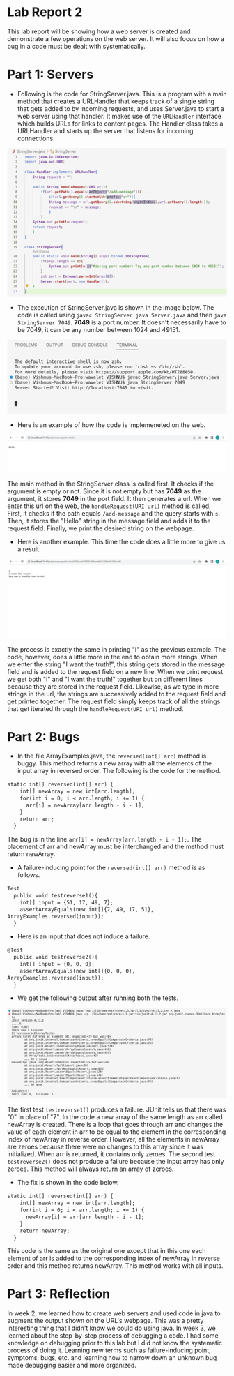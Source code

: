 # Lab Report 2

This lab report will be showing how a web server is created and demonstrate a few operations on the web server. It will also focus on how a bug in a code must be dealt with systematically. 

# Part 1: Servers
  * Following is the code for StringServer.java. This is a program with a main method that creates a URLHandler that keeps track of a single string that gets added to by incoming requests, and uses Server.java to start a web server using that handler. It makes use of the `URLHandler` interface which builds URLs for links to content pages. The Handler class takes a URLHandler and starts up the server that listens for incoming connections.

![Image](ss1_lab2.png)

  * The execution of StringServer.java is shown in the image below. The code is called using `javac StringServer.java Server.java` and then `java StringServer 7049`. **7049** is a port number. It doesn't necessarily have to be 7049, it can be any number between 1024 and 49151.

![Image](ss2_lab2.png)

  * Here is an example of how the code is implemeneted on the web.

![Image](ss4_lab2.png)

The main method in the StringServer class is called first. It checks if the argument is empty or not. Since it is not empty but has **7049** as the argument, it stores **7049** in the port field. It then generates a url.
When we enter this url on the web, the `handleRequest(URI url)` method is called. First, it checks if the path equals `/add-message` and the query starts with `s`. Then, it stores the "Hello" string in the message field and adds it to the request field. Finally, we print the desired string on the webpage. 

 * Here is another example. This time the code does a little more to give us a result.

![Image](ss3_lab2.png)

The process is exactly the same in printing "I" as the previous example. The code, however, does a little more in the end to obtain more strings. When we enter the string "I want the truth!", this string gets stored in the message field and is added to the request field on a new line. When we print request we get both "I" and "I want the truth!" together but on different lines because they are stored in the request field. Likewise, as we type in more strings in the url, the strings are successively added to the request field and get printed together. The request field simply keeps track of all the strings that get iterated through the `handleRequest(URI url)` method.


# Part 2: Bugs
 * In the file ArrayExamples.java, the `reversed(int[] arr)` method is buggy. This method returns a new array with all the elements of the input array in reversed order. The following is the code for the method.

```
static int[] reversed(int[] arr) {
    int[] newArray = new int[arr.length];
    for(int i = 0; i < arr.length; i += 1) {
      arr[i] = newArray[arr.length - i - 1];
    }
    return arr;
  }
```

The bug is in the line `arr[i] = newArray[arr.length - i - 1];`. The placement of arr and newArray must be interchanged and the method must return newArray. 

 * A failure-inducing point for the `reversed(int[] arr)` method is as follows.

```
Test 
  public void testreverse1(){
    int[] input = {51, 17, 49, 7};
    assertArrayEquals(new int[]{7, 49, 17, 51}, ArrayExamples.reversed(input));
  }
```

 * Here is an input that does not induce a failure.

```
@Test
  public void testreverse2(){
    int[] input = {0, 0, 0};
    assertArrayEquals(new int[]{0, 0, 0}, ArrayExamples.reversed(input));
  }
```

 * We get the following output after running both the tests.

![Image](ss5_lab2.png)

The first test `testreverse1()` produces a failure. JUnit tells us that there was "0" in place of "7". In the code a new array of the same length as arr called newArray is created. There is a loop that goes through arr and changes the value of each element in arr to be equal to the element in the corresponding index of newArray in reverse order. However, all the elements in newArray are zeroes because there were no changes to this array since it was initialized. When arr is returned, it contains only zeroes.
The second test `testreverse2()` does not produce a failure because the input array has only zeroes. This method will always return an array of zeroes.

 * The fix is shown in the code below.

```
static int[] reversed(int[] arr) {
    int[] newArray = new int[arr.length];
    for(int i = 0; i < arr.length; i += 1) {
      newArray[i] = arr[arr.length - i - 1];
    }
    return newArray;
  }
```

This code is the same as the original one except that in this one each element of arr is added to the corresponding index of newArray in reverse order and this method returns newArray. This method works with all inputs. 

# Part 3: Reflection
In week 2, we learned how to create web servers and used code in java to augment the output shown on the URL's webpage. This was a pretty interesting thing that I didn't know we could do using java. 
In week 3, we learned about the step-by-step process of debugging a code. I had some knowledge on debugging prior to this lab but I did not know the systematic process of doing it. Learning new terms such as failure-inducing point, symptoms, bugs, etc. and learning how to narrow down an unknown bug made debugging easier and more organized.
